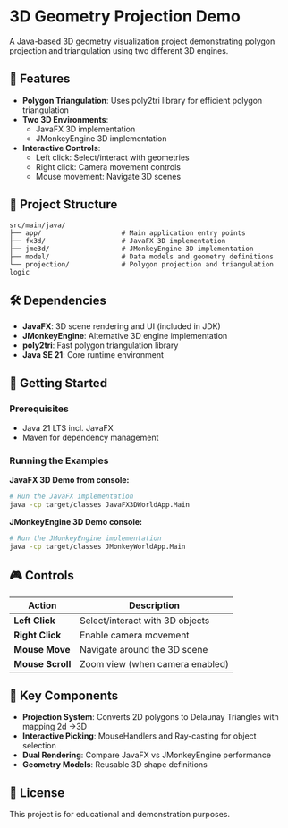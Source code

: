 # 3D Geometry Projection Demo

A Java-based 3D geometry visualization project demonstrating polygon projection and triangulation using two different 3D engines.

## 🎯 Features

- **Polygon Triangulation**: Uses poly2tri library for efficient polygon triangulation
- **Two 3D Environments**: 
  - JavaFX 3D implementation
  - JMonkeyEngine 3D implementation
- **Interactive Controls**:
  - Left click: Select/interact with geometries
  - Right click: Camera movement controls
  - Mouse movement: Navigate 3D scenes

## 📁 Project Structure

```
src/main/java/
├── app/                    # Main application entry points
├── fx3d/                   # JavaFX 3D implementation
├── jme3d/                  # JMonkeyEngine 3D implementation
├── model/                  # Data models and geometry definitions
└── projection/             # Polygon projection and triangulation logic
```

## 🛠️ Dependencies

- **JavaFX**: 3D scene rendering and UI (included in JDK)
- **JMonkeyEngine**: Alternative 3D engine implementation
- **poly2tri**: Fast polygon triangulation library
- **Java SE 21**: Core runtime environment

## 🚀 Getting Started

### Prerequisites
- Java 21 LTS incl. JavaFX
- Maven for dependency management

### Running the Examples

**JavaFX 3D Demo from console:**

```bash
# Run the JavaFX implementation
java -cp target/classes JavaFX3DWorldApp.Main
```

**JMonkeyEngine 3D Demo console:**

```bash
# Run the JMonkeyEngine implementation
java -cp target/classes JMonkeyWorldApp.Main
```

## 🎮 Controls

| Action | Description |
|--------|-------------|
| **Left Click** | Select/interact with 3D objects |
| **Right Click** | Enable camera movement |
| **Mouse Move** | Navigate around the 3D scene |
| **Mouse Scroll** | Zoom view (when camera enabled) |

## 🔧 Key Components

- **Projection System**: Converts 2D polygons to Delaunay Triangles with mapping 2d ->3D
- **Interactive Picking**: MouseHandlers and Ray-casting for object selection
- **Dual Rendering**: Compare JavaFX vs JMonkeyEngine performance
- **Geometry Models**: Reusable 3D shape definitions

## 📝 License

This project is for educational and demonstration purposes.
